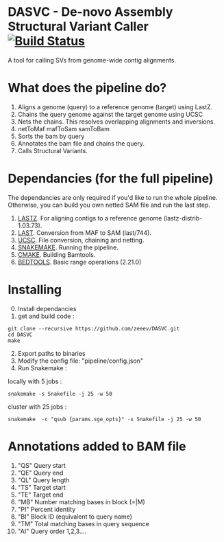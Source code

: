 # DASVC - De-novo Assembly Structural Variant Caller   [![Build Status](https://travis-ci.org/zeeev/DASVC.svg?branch=master)](https://travis-ci.org/zeeev/DASVC) 
A tool for calling SVs from genome-wide contig alignments.


# What does the pipeline do?

1. Aligns a genome (query) to a reference genome (target) using LastZ.
2. Chains the query genome against the target genome using UCSC
3. Nets the chains.  This resolves overlapping alignments and inversions.
4. netToMaf mafToSam samToBam
5. Sorts the bam by query 
6. Annotates the bam file and chains the query.
7. Calls Structural Variants.

# Dependancies (for the full pipeline)

The dependancies are only required if you'd like to run the whole pipeline.  Otherwise, you can build you own netted SAM file and run the last step.

1. [LASTZ](http://www.bx.psu.edu/miller_lab/dist/README.lastz-1.02.00/README.lastz-1.02.00a.html). For aligning contigs to a reference genome (lastz-distrib-1.03.73).
2. [LAST](http://last.cbrc.jp). Conversion from MAF to SAM (last/744).
3. [UCSC](https://github.com/ENCODE-DCC/kentUtils/tree/master/src). File conversion, chaining and netting.
4. [SNAKEMAKE](https://bitbucket.org/snakemake/snakemake/wiki/Home). Running the pipeline.
5. [CMAKE](https://cmake.org). Building Bamtools.
6. [BEDTOOLS](http://bedtools.readthedocs.io/en/latest/). Basic range operations (2.21.0) 

# Installing
0. Install dependancies
1. get and build code :

```
git clone --recursive https://github.com/zeeev/DASVC.git
cd DASVC
make
```

2. Export paths to binaries 
3. Modify the config file: "pipeline/config.json"
4. Run Snakemake :

locally with 5 jobs :

```
snakemake -s Snakefile -j 25 -w 50
```

cluster with 25 jobs :

```
snakemake  -c "qsub {params.sge_opts}" -s Snakefile -j 25 -w 50
```

# Annotations added to BAM file

1. "QS" Query start
2. "QE" Query end
3. "QL" Query length 
4. "TS" Target start
5. "TE" Target end
4. "MB" Number matching bases in block (=|M)
5. "PI" Percent identity 
6. "BI" Block ID (equivalent to query name)
9. "TM" Total matching bases in query sequence
10. "AI" Query order 1,2,3....
